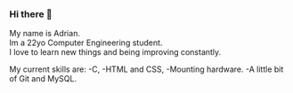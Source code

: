 ### Hi there 👋
My name is Adrian.<br>
Im a 22yo Computer Engineering student.<br>
I love to learn new things and being improving constantly.<br>

My current skills are:
-C, 
-HTML and CSS, 
-Mounting hardware.
-A little bit of Git and MySQL.

<!--
**naxxomme/naxxomme** is a ✨ _special_ ✨ repository because its `README.md` (this file) appears on your GitHub profile.

Here are some ideas to get you started:

- 🔭 I’m currently working on ...
- 🌱 I’m currently learning ...
- 👯 I’m looking to collaborate on ...
- 🤔 I’m looking for help with ...
- 💬 Ask me about ...
- 📫 How to reach me: ...
- 😄 Pronouns: ...
- ⚡ Fun fact: ...
-->
